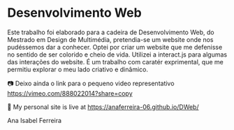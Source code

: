 # Desenvolvimento Web

Este trabalho foi elaborado para a cadeira de Desenvolvimento Web, do Mestrado em Design de Multimédia, pretendia-se um website onde nos pudéssemos dar a conhecer.
Optei por criar um website que me defenisse no sentido de ser colorido e cheio de vida. Utilizei a interact.js para algumas das interações do website.
É um trabalho com caratér exprimental, que me permitiu explorar o meu lado criativo e dinâmico.

📷 Deixo ainda o link para o pequeno video representativo https://vimeo.com/888022014?share=copy

📌 My personal site is live at https://anaferreira-06.github.io/DWeb/


Ana Isabel Ferreira 


